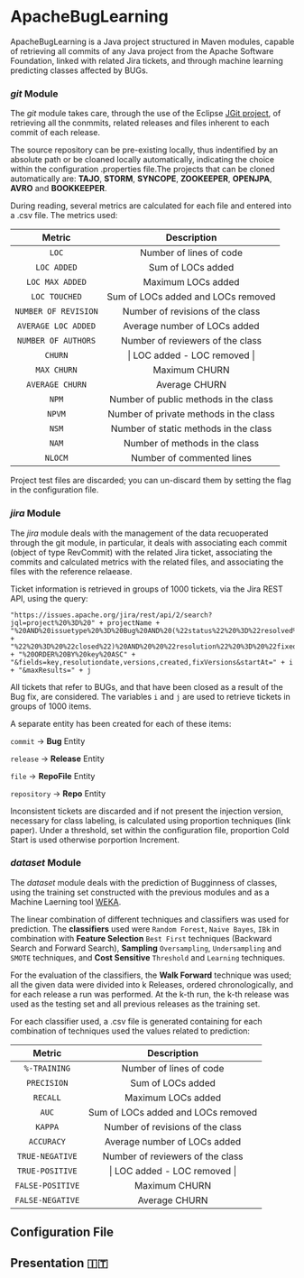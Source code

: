 
# ApacheBugLearning

ApacheBugLearning is a Java project structured in Maven modules, capable of retrieving all commits of any Java project from the Apache Software Foundation, linked with related Jira tickets, and through machine learning predicting classes affected by BUGs.



### _git_ Module

The _git_ module takes care, through the use of the Eclipse [JGit project](https://www.eclipse.org/jgit/), of retrieving all the conmmits, related releases and files inherent to each commit of each release.

The source repository can be pre-existing locally, thus indentified by an absolute path or be cloaned locally automatically, indicating the choice within the configuration .properties file.The projects that can be cloned automatically are: **TAJO**, **STORM**, **SYNCOPE**, **ZOOKEEPER**, **OPENJPA**, **AVRO** and **BOOKKEEPER**.

During reading, several metrics are calculated for each file and entered into a .csv file. The metrics used:

|     **Metric**     |             **Description**            |
|:------------------:|:--------------------------------------:|
|         `LOC`        | Number of lines of code                |
|      `LOC ADDED`     | Sum of LOCs added                      |
|    `LOC MAX ADDED`   | Maximum LOCs added                     |
|     `LOC TOUCHED`    | Sum of LOCs added and LOCs removed     |
| `NUMBER OF REVISION` | Number of revisions of the class       |
|  `AVERAGE LOC ADDED` | Average number of LOCs added           |
|  `NUMBER OF AUTHORS` | Number of reviewers of the class       |
|        `CHURN`       | \| LOC added - LOC removed \|          |
|      `MAX CHURN`     | Maximum CHURN                          |
|    `AVERAGE CHURN`   | Average CHURN                          |
|         `NPM`       | Number of public methods in the class  |
|        `NPVM`        | Number of private methods in the class |
|         `NSM`        | Number of static methods in the class  |
|         `NAM`        | Number of methods in the class         |
|        `NLOCM`       | Number of commented lines              |


Project test files are discarded; you can un-discard them by setting the flag in the configuration file.

### _jira_ Module

The _jira_ module deals with the management of the data recuoperated through the git module, in particular, it deals with associating each commit (object of type RevCommit) with the related Jira ticket, associating the commits and calculated metrics with the related files, and associating the files with the reference relaease. 

Ticket information is retrieved in groups of 1000 tickets, via the Jira REST API, using the query:

```
"https://issues.apache.org/jira/rest/api/2/search?jql=project%20%3D%20" + projectName +
"%20AND%20issuetype%20%3D%20Bug%20AND%20(%22status%22%20%3D%22resolved%22%20OR%20%22status" +
"%22%20%3D%20%22closed%22)%20AND%20%20%22resolution%22%20%3D%20%22fixed%22%20" + "%20ORDER%20BY%20key%20ASC" +
"&fields=key,resolutiondate,versions,created,fixVersions&startAt=" + i + "&maxResults=" + j
```

All tickets that refer to BUGs, and that have been closed as a result of the Bug fix, are considered. The variables `i` and `j` are used to retrieve tickets in groups of 1000 items.

A separate entity has been created for each of these items:

`commit` → **Bug** Entity

`release` → **Release** Entity

`file` → **RepoFile** Entity

`repository` → **Repo** Entity

Inconsistent tickets are discarded and if not present the injection version, necessary for class labeling, is calculated using proportion techniques (link paper). Under a threshold, set within the configuration file, proportion Cold Start is used otherwise porportion Increment.

### _dataset_ Module

The _dataset_ module deals with the prediction of Bugginness of classes, using the training set constructed with the previous modules and as a Machine Laerning tool [WEKA](https://www.cms.waikato.ac.nz/ml/weka/).

The linear combination of different techniques and classifiers was used for prediction. The **classifiers** used were `Random Forest`, `Naive Bayes`, `IBk` in combination with **Feature Selection** `Best First` techniques (Backward Search and Forward Search), **Sampling** `Oversampling`, `Undersampling` and `SMOTE` techniques, and **Cost Sensitive** `Threshold` and `Learning` techniques.

For the evaluation of the classifiers, the **Walk Forward** technique was used; all the given data were divided into k Releases, ordered chronologically, and for each release a run was performed. At the k-th run, the k-th release was used as the testing set and all previous releases as the training set.

For each classifier used, a .csv file is generated containing for each combination of techniques used the values related to prediction:

|   **Metric**   |           **Description**          |
|:--------------:|:----------------------------------:|
|   `%-TRAINING`   | Number of lines of code            |
|    `PRECISION`   | Sum of LOCs added                  |
|     `RECALL`     | Maximum LOCs added                 |
|       `AUC`      | Sum of LOCs added and LOCs removed |
|      `KAPPA`     | Number of revisions of the class   |
|    `ACCURACY`    | Average number of LOCs added       |
|  `TRUE-NEGATIVE` | Number of reviewers of the class   |
|  `TRUE-POSITIVE` | \| LOC added - LOC removed \|      |
| `FALSE-POSITIVE` | Maximum CHURN                      |
| `FALSE-NEGATIVE` | Average CHURN                      |



## Configuration File
## Presentation :it:
